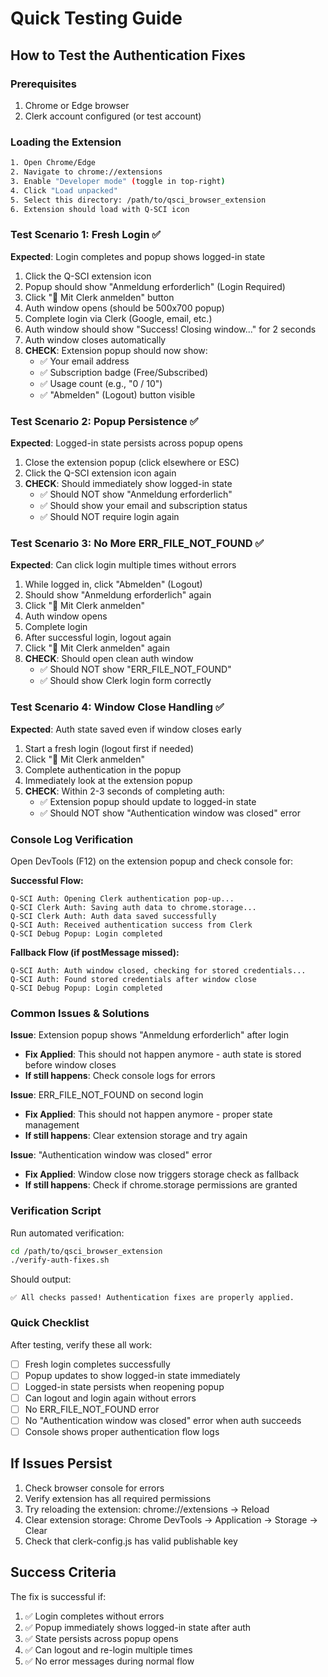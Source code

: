 # Quick Testing Guide

## How to Test the Authentication Fixes

### Prerequisites
1. Chrome or Edge browser
2. Clerk account configured (or test account)

### Loading the Extension
```bash
1. Open Chrome/Edge
2. Navigate to chrome://extensions
3. Enable "Developer mode" (toggle in top-right)
4. Click "Load unpacked"
5. Select this directory: /path/to/qsci_browser_extension
6. Extension should load with Q-SCI icon
```

### Test Scenario 1: Fresh Login ✅
**Expected**: Login completes and popup shows logged-in state

1. Click the Q-SCI extension icon
2. Popup should show "Anmeldung erforderlich" (Login Required)
3. Click "🔐 Mit Clerk anmelden" button
4. Auth window opens (should be 500x700 popup)
5. Complete login via Clerk (Google, email, etc.)
6. Auth window should show "Success! Closing window..." for 2 seconds
7. Auth window closes automatically
8. **CHECK**: Extension popup should now show:
   - ✅ Your email address
   - ✅ Subscription badge (Free/Subscribed)
   - ✅ Usage count (e.g., "0 / 10")
   - ✅ "Abmelden" (Logout) button visible

### Test Scenario 2: Popup Persistence ✅
**Expected**: Logged-in state persists across popup opens

1. Close the extension popup (click elsewhere or ESC)
2. Click the Q-SCI extension icon again
3. **CHECK**: Should immediately show logged-in state
   - ✅ Should NOT show "Anmeldung erforderlich"
   - ✅ Should show your email and subscription status
   - ✅ Should NOT require login again

### Test Scenario 3: No More ERR_FILE_NOT_FOUND ✅
**Expected**: Can click login multiple times without errors

1. While logged in, click "Abmelden" (Logout)
2. Should show "Anmeldung erforderlich" again
3. Click "🔐 Mit Clerk anmelden"
4. Auth window opens
5. Complete login
6. After successful login, logout again
7. Click "🔐 Mit Clerk anmelden" again
8. **CHECK**: Should open clean auth window
   - ✅ Should NOT show "ERR_FILE_NOT_FOUND"
   - ✅ Should show Clerk login form correctly

### Test Scenario 4: Window Close Handling ✅
**Expected**: Auth state saved even if window closes early

1. Start a fresh login (logout first if needed)
2. Click "🔐 Mit Clerk anmelden"
3. Complete authentication in the popup
4. Immediately look at the extension popup
5. **CHECK**: Within 2-3 seconds of completing auth:
   - ✅ Extension popup should update to logged-in state
   - ✅ Should NOT show "Authentication window was closed" error

### Console Log Verification

Open DevTools (F12) on the extension popup and check console for:

**Successful Flow:**
```
Q-SCI Auth: Opening Clerk authentication pop-up...
Q-SCI Clerk Auth: Saving auth data to chrome.storage...
Q-SCI Clerk Auth: Auth data saved successfully
Q-SCI Auth: Received authentication success from Clerk
Q-SCI Debug Popup: Login completed
```

**Fallback Flow (if postMessage missed):**
```
Q-SCI Auth: Auth window closed, checking for stored credentials...
Q-SCI Auth: Found stored credentials after window close
Q-SCI Debug Popup: Login completed
```

### Common Issues & Solutions

**Issue**: Extension popup shows "Anmeldung erforderlich" after login
- **Fix Applied**: This should not happen anymore - auth state is stored before window closes
- **If still happens**: Check console logs for errors

**Issue**: ERR_FILE_NOT_FOUND on second login
- **Fix Applied**: This should not happen anymore - proper state management
- **If still happens**: Clear extension storage and try again

**Issue**: "Authentication window was closed" error
- **Fix Applied**: Window close now triggers storage check as fallback
- **If still happens**: Check if chrome.storage permissions are granted

### Verification Script

Run automated verification:
```bash
cd /path/to/qsci_browser_extension
./verify-auth-fixes.sh
```

Should output:
```
✅ All checks passed! Authentication fixes are properly applied.
```

### Quick Checklist

After testing, verify these all work:
- [ ] Fresh login completes successfully
- [ ] Popup updates to show logged-in state immediately
- [ ] Logged-in state persists when reopening popup
- [ ] Can logout and login again without errors
- [ ] No ERR_FILE_NOT_FOUND error
- [ ] No "Authentication window was closed" error when auth succeeds
- [ ] Console shows proper authentication flow logs

## If Issues Persist

1. Check browser console for errors
2. Verify extension has all required permissions
3. Try reloading the extension: chrome://extensions → Reload
4. Clear extension storage: Chrome DevTools → Application → Storage → Clear
5. Check that clerk-config.js has valid publishable key

## Success Criteria

The fix is successful if:
1. ✅ Login completes without errors
2. ✅ Popup immediately shows logged-in state after auth
3. ✅ State persists across popup opens
4. ✅ Can logout and re-login multiple times
5. ✅ No error messages during normal flow
